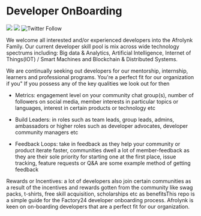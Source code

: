 # Developer OnBoarding

[![](https://img.shields.io/badge/made%20by-Afrolynk-maroon.svg?style=flat-square)](https://afrolynk.com/)
[![](https://img.shields.io/badge/project-Factory24-maroon.svg?style=flat-square)](http://factory24.org/)
![Twitter Follow](https://img.shields.io/twitter/follow/afrolynk?label=Follow&style=social)

We welcome all interested and/or experienced developers into the Afrolynk Family. Our current developer skill pool is mix across wide technology spectrums including: Big data & Analytics, Artificial Intelligence, Internet of Things(IOT) / Smart Machines and Blockchain & Distributed Systems. 

We are continually seeking out developers for our mentorship, internship, learners and professional programs. You're a perfect fit for our organization if you" If you possess any of the key qualities we look out for then 

 - Metrics: engagement level on your community chat group(s), number of followers on social media, member interests in particular topics or languages, interest in certain products or technology etc

 - Build Leaders: in roles such as team leads, group leads, admins, ambassadors or higher roles such as developer advocates, developer community managers etc

 - Feedback Loops: take in feedback as they help your community or product iterate faster, communities dwell a lot of member-feedback as they are their sole priority for starting one at the first place, issue tracking, feature requests or Q&A are some example method of getting feedback

Rewards or Incentives: a lot of developers also join certain communities as a result of the incentives and rewards gotten from the community like  swag packs, t-shirts, free skill acquisition, scholarships etc as benefitsThis repo is a simple guide for the Factory24 developer onboarding process. Afrolynk is keen on on-boarding developers that are a perfect fit for our organization.
